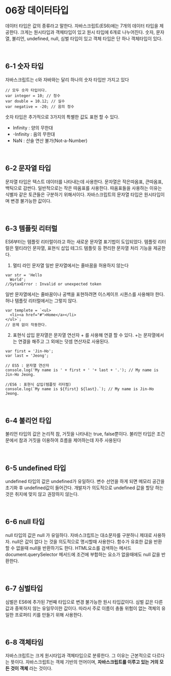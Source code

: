 # 06장 데이터타입

데이터 타입은 값의 종류라고 말한다. 자바스크립트(ES6)에는 7개의 데이터 타입을 제공한다.
크게는 원시타입과 객체타입이 있고 원시 타입에 6개로 나누어진다. 숫자, 문자열, 불리언, undefined, null, 심벌 타입이 있고 객체 타입은 단 하나 객체타입이 있다.

<br>

## 6-1 숫자 타입

자바스크립트는 c와 자바와는 달리 하나의 숫자 타입만 가지고 있다
```
// 모두 숫자 타입이다.
var integer = 10; // 정수
var double = 10.12; // 실수
var negative = -20; // 음의 정수
```
숫자 타입은 추가적으로 3가지의 특별한 값도 표현 할 수 있다.
- Infinity : 양의 무한대
- -Infinity : 음의 무한대
- NaN : 산술 연산 불가(Not-a-Number)

<br>

## 6-2 문자열 타입

문자열 타입은 텍스트 데이터를 나타내는데 사용한다. 문자열은 작은따옴표, 큰따옴표, 백틱으로 감싼다. 일반적으로는 작은 따옴표를 사용한다.
따옴표들을 사용하는 이유는 식별자 같은 토큰들은 구분하기 위해서이다. 자바스크립트의 문자열 타입은 원시타입이며 변경 불가능한 값이다.

<br>

## 6-3 템플릿 리터럴

ES6부터는 템플릿 리터럴이라고 하는 새로운 문자열 표기법이 도입되었다. 템플릿 리터럴은 멀티라인 문자열, 표현식 삽입 테그드 템플릿 등 편리한 문자열 처리 기능을 제공한다.

1. 멀티 라인 문자열
일반 문자열에서는 줄바꿈을 허용하지 않는다

```
var str = 'Hello
  World';
//SytaxError : Invalid or unexpected token
```

일반 문자열에서는 줄바꿈이나 공백을 표현하려면 이스케이프 시퀀스를 사용해야 한다. 허나 템플릿 리터럴에서는 그렇지 않다.

```
var templete = `<ul>
  <li><a href="#">Home</a></li>
</ul>`;
// 문제 없이 작동한다.
```

2. 표현식 삽입
문자열은 문자열 연산자 + 를 사용해 연결 할 수 있다. +는 문자열에서는 연결을 해주고 그 외에는 덧셈 연산자로 사용된다.

```
var first = 'Jin-Ho';
var last = 'Jeong';

// ES5 : 문자열 연산자
console.log('My name is ' + first + ' '+ last + '.'); // My name is Jin-Ho Jeong.

//ES6 : 표현식 삽입(템플릿 리터럴)
console.log(`My name is ${first} ${last}.`); // My name is Jin-Ho Jeong.
```

<br>


## 6-4 불리언 타입
불리언 타입의 값은 논리적 참, 거짓을 나타내는 true, false뿐이다.
불리언 타입은 조건문에서 참과 거짓을 이용하여 흐름을 제어하는데 자주 사용된다

<br>

## 6-5 undefined 타입
undefined 타입의 값은 undefined가 유일하다.
변수 선언을 하게 되면 메모리 공간을 초기화 후 undefined값이 들어간다. 개발자가 의도적으로 undefined 값을 할당 하는 것은 취지에 맞지 않고 권장하지 않는다.

<br>

## 6-6 null 타입
null 타입의 값은 null 가 유일하다. 자바스크립트는 대소문자를 구분하니 제대로 사용하자.
null은 값이 없다 는 것을 의도적으로 명시할때 사용한다.
함수가 유효한 값을 반환 할 수 없을때 null을 반환하기도 한다.
HTML요소를 검색하는 메서드 document.querySelector 메서드에 조건에 부합하는 요소가 없을때에도 null 값을 반환한다.

<br>

## 6-7 심벌타입
심벌은 ES6에 추가된 7번째 타입으로 변경 불가능한 원시 타입값이다. 심벌 값은 다른 값과 중복하지 않는 유일무이한 값이다.
따라서 주로 이름이 충돌 위험이 없는 객체의 유일한 프로퍼티 키를 만들기 위해 사용한다.

<br>

## 6-8 객체타임
자바스크립트는 크게 원시타입과 객체타입으로 분류한다. 그 이유는 근본적으로 다르다 는 뜻이다.
자바스크립트는 객체 기반의 언어이며, **자바스크립트를 이루고 있는 거의 모든 것이 객체** 라는 것이다.


